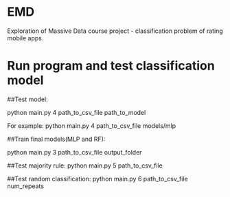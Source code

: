 # EMD
Exploration of Massive Data course project - classification problem of rating mobile apps.

# Run program and test classification model 
##Test model: 

python main.py 4 path_to_csv_file path_to_model

For example:
python main.py 4 path_to_csv_file models/mlp

##Train final models(MLP and RF):

python main.py 3 path_to_csv_file output_folder

##Test majority rule:
python main.py 5 path_to_csv_file 

##Test random classification:
python main.py 6 path_to_csv_file num_repeats